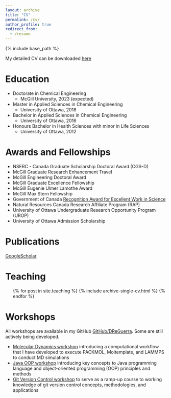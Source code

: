 ```yaml
---
layout: archive
title: "CV"
permalink: /cv/
author_profile: true
redirect_from:
  - /resume
---
```


{% include base_path %}

My detailed CV can be downloaded [here](http://academicpages.github.io/files/cv.pdf)

Education
======
* Doctorate in Chemical Engineering
  * McGill University, 2023 (expected)
* Master in Applied Sciences in Chemical Engineering
  * University of Ottawa, 2018
* Bachelor in Applied Sciences in Chemical Engineering
  * University of Ottawa, 2016 
* Honours Bachelor in Health Sciences with minor in Life Sciences
  * University of Ottawa, 2012

Awards and Fellowships
======
* NSERC - Canada Graduate Scholarship Doctoral Award (CGS-D)
* McGill Graduate Research Enhancement Travel 
* McGill Engineering Doctoral Award
* McGill Graduate Excellence Fellowship
* McGill Eugenie Ulmer Lamothe Award
* McGill Max Stern Fellowship
* Government of Canada [Recognition Award for Excellent Work in Science](https://drive.google.com/file/d/1xBFU0MbiZjKdkJ1dVCJEls_2EUstb_Wb/view?usp=sharing)
* Natural Resources Canada Research Affiliate Program (RAP)
* University of Ottawa Undergraduate Research Opportunity Program (UROP)
* University of Ottawa Admission Scholarship

Publications
======
  [GoogleScholar](https://scholar.google.com/citations?user=s0fyR20AAAAJ&hl=en&oi=sra)
  
Teaching
======
  <ul>{% for post in site.teaching %}
    {% include archive-single-cv.html %}
  {% endfor %}</ul>
  
Workshops
======
All workshops are available in my GitHub [GitHub/DReGuerra](https://github.com/DReGuerra/). Some are still actively being developed.

* [Molecular Dynamics workshop](https://github.com/DReGuerra/molecular_dynamics_workshop) introducing a computational workflow that I have developed to execute PACKMOL, Moltemplate, and LAMMPS to conduct MD simulations
* [Java OOP workshop](https://github.com/DReGuerra/java_workshop) introducing key concepts to Java programming language and object-oriented programming (OOP) principles and methods
* [Git Version Control workshop](https://github.com/DReGuerra/git_workshop) to serve as a ramp-up course to working knowledge of git version control concepts, methodologies, and applications
